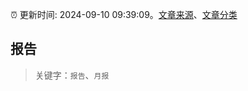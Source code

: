 :alarm_clock: 更新时间: 2024-09-10 09:39:09。[文章来源](/README.md)、[文章分类](/TAGS.md)

## 报告


> 关键字：`报告`、`月报`




